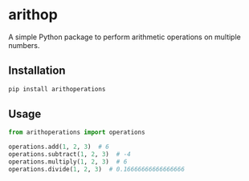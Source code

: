 # arithop

A simple Python package to perform arithmetic operations on multiple numbers.

## Installation

```bash
pip install arithoperations
```

## Usage

```python
from arithoperations import operations 

operations.add(1, 2, 3)  # 6
operations.subtract(1, 2, 3)  # -4
operations.multiply(1, 2, 3)  # 6
operations.divide(1, 2, 3)  # 0.16666666666666666
```